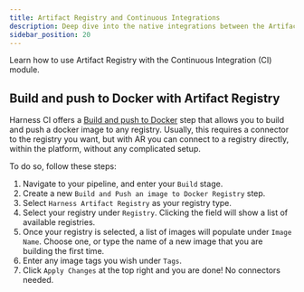 ```yaml
---
title: Artifact Registry and Continuous Integrations
description: Deep dive into the native integrations between the Artifact Registry and the Continuous Integration module.
sidebar_position: 20
---
```


Learn how to use Artifact Registry with the Continuous Integration (CI) module.

## Build and push to Docker with Artifact Registry

Harness CI offers a [Build and push to Docker](/docs/continuous-integration/use-ci/build-and-upload-artifacts/build-and-push/build-and-push-to-docker-registry) step that allows you to build and push a docker image to any registry. Usually, this requires a connector to the registry you want, but with AR you can connect to a registry directly, within the platform, without any complicated setup. 

To do so, follow these steps:

1. Navigate to your pipeline, and enter your `Build` stage. 
2. Create a new `Build and Push an image to Docker Registry` step. 
3. Select `Harness Artifact Registry` as your registry type. 
4. Select your registry under `Registry`. Clicking the field will show a list of available registries. 
5. Once your registry is selected, a list of images will populate under `Image Name`. Choose one, or type the name of a new image that you are building the first time. 
6. Enter any image tags you wish under `Tags`.
7. Click `Apply Changes` at the top right and you are done! No connectors needed. 
